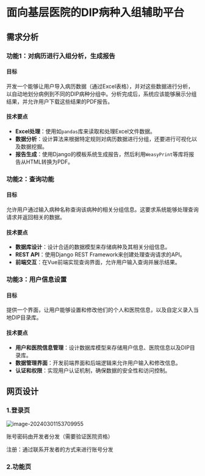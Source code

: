 # 面向基层医院的DIP病种入组辅助平台

## 需求分析

### 功能1：对病历进行入组分析，生成报告

#### 目标

开发一个能够让用户导入病历数据（通过Excel表格），并对这些数据进行分析，以自动地划分病例到不同的DIP病种分组中。分析完成后，系统应该能够展示分组结果，并允许用户下载这些结果的PDF报告。

#### 技术要点

- **Excel处理**：使用如`pandas`库来读取和处理Excel文件数据。
- **数据分析**：设计算法来根据特定规则对病历数据进行分组，还要进行可视化以及数据挖掘。
- **报告生成**：使用Django的模板系统生成报告，然后利用`WeasyPrint`等库将报告从HTML转换为PDF。

### 功能2：查询功能

#### 目标

允许用户通过输入病种名称查询该病种的相关分组信息。这要求系统能够处理查询请求并返回相关的数据。

#### 技术要点

- **数据库设计**：设计合适的数据模型来存储病种及其相关分组信息。
- **REST API**：使用Django REST Framework来创建处理查询请求的API。
- **前端交互**：在Vue前端实现查询界面，允许用户输入查询并展示结果。

### 功能3：用户信息设置

#### 目标

提供一个界面，让用户能够设置和修改他们的个人和医院信息，以及自定义录入当地DIP目录库。

#### 技术要点

- **用户和医院信息管理**：设计数据库模型来存储用户信息、医院信息以及DIP目录库。
- **数据管理界面**：开发前端界面和后端逻辑来允许用户输入和修改信息。
- **认证和权限**：实现用户认证机制，确保数据的安全性和访问控制。

## 网页设计

### 1.登录页

![image-20240301153709955](C:\Users\16017\AppData\Roaming\Typora\typora-user-images\image-20240301153709955.png)

账号密码由开发者分发（需要验证医院资格）

注册：通过联系开发者的方式来进行账号分发

### 2.功能页